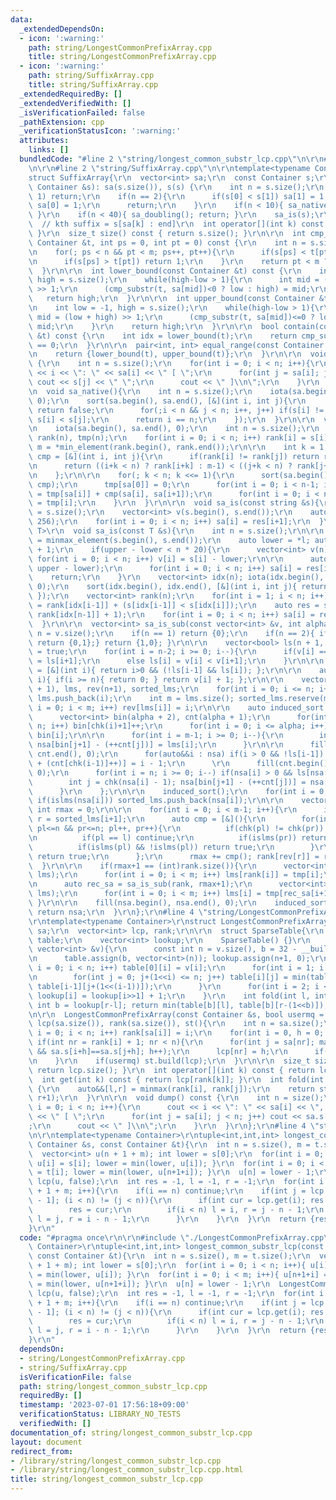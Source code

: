 ```yaml
---
data:
  _extendedDependsOn:
  - icon: ':warning:'
    path: string/LongestCommonPrefixArray.cpp
    title: string/LongestCommonPrefixArray.cpp
  - icon: ':warning:'
    path: string/SuffixArray.cpp
    title: string/SuffixArray.cpp
  _extendedRequiredBy: []
  _extendedVerifiedWith: []
  _isVerificationFailed: false
  _pathExtension: cpp
  _verificationStatusIcon: ':warning:'
  attributes:
    links: []
  bundledCode: "#line 2 \"string/longest_common_substr_lcp.cpp\"\n\r\n#line 2 \"string/LongestCommonPrefixArray.cpp\"\
    \n\r\n#line 2 \"string/SuffixArray.cpp\"\n\r\ntemplate<typename Container>\r\n\
    struct SuffixArray{\r\n  vector<int> sa;\r\n  const Container s;\r\n\r\n  SuffixArray(const\
    \ Container &s): sa(s.size()), s(s) {\r\n    int n = s.size();\r\n    if(n <=\
    \ 1) return;\r\n    if(n == 2){\r\n      if(s[0] < s[1]) sa[1] = 1;\r\n      else\
    \ sa[0] = 1;\r\n      return;\r\n    }\r\n    if(n < 10){ sa_native(); return;\
    \ }\r\n    if(n < 40){ sa_doubling(); return; }\r\n    sa_is(s);\r\n  }\r\n\r\n\
    \  // kth suffix = s[sa[k] : end]\r\n  int operator[](int k) const { return sa[k];\
    \ }\r\n  size_t size() const { return s.size(); }\r\n\r\n  int cmp_substr(const\
    \ Container &t, int ps = 0, int pt = 0) const {\r\n    int n = s.size(), m = t.size();\r\
    \n    for(; ps < n && pt < m; ps++, pt++){\r\n      if(s[ps] < t[pt]) return -1;\r\
    \n      if(s[ps] > t[pt]) return 1;\r\n    }\r\n    return pt < m ? -1 : 0;\r\n\
    \  }\r\n\r\n  int lower_bound(const Container &t) const {\r\n    int low = -1,\
    \ high = s.size();\r\n    while(high-low > 1){\r\n      int mid = (low + high)\
    \ >> 1;\r\n      (cmp_substr(t, sa[mid])<0 ? low : high) = mid;\r\n    }\r\n \
    \   return high;\r\n  }\r\n\r\n  int upper_bound(const Container &t) const {\r\
    \n    int low = -1, high = s.size();\r\n    while(high-low > 1){\r\n      int\
    \ mid = (low + high) >> 1;\r\n      (cmp_substr(t, sa[mid])<=0 ? low : high) =\
    \ mid;\r\n    }\r\n    return high;\r\n  }\r\n\r\n  bool contain(const Container\
    \ &t) const {\r\n    int idx = lower_bound(t);\r\n    return cmp_substr(t, sa[idx])\
    \ == 0;\r\n  }\r\n\r\n  pair<int, int> equal_range(const Container &t) const {\r\
    \n    return {lower_bound(t), upper_bound(t)};\r\n  }\r\n\r\n  void dump() const\
    \ {\r\n    int n = s.size();\r\n    for(int i = 0; i < n; i++){\r\n      cout\
    \ << i << \": \" << sa[i] << \" [ \";\r\n      for(int j = sa[i]; j < n; j++)\
    \ cout << s[j] << \" \";\r\n      cout << \" ]\\n\";\r\n    }\r\n  }\r\n\r\nprivate:\r\
    \n  void sa_native(){\r\n    int n = s.size();\r\n    iota(sa.begin(), sa.end(),\
    \ 0);\r\n    sort(sa.begin(), sa.end(), [&](int i, int j){\r\n      if(i == j)\
    \ return false;\r\n      for(;i < n && j < n; i++, j++) if(s[i] != s[j]) return\
    \ s[i] < s[j];\r\n      return i == n;\r\n    });\r\n  }\r\n\r\n  void sa_doubling(){\r\
    \n    iota(sa.begin(), sa.end(), 0);\r\n    int n = s.size();\r\n    vector<int>\
    \ rank(n), tmp(n);\r\n    for(int i = 0; i < n; i++) rank[i] = s[i];\r\n    auto\
    \ m = *min_element(rank.begin(), rank.end());\r\n\r\n    int k = 1;\r\n    auto\
    \ cmp = [&](int i, int j){\r\n      if(rank[i] != rank[j]) return rank[i] < rank[j];\r\
    \n      return ((i+k < n) ? rank[i+k] : m-1) < ((j+k < n) ? rank[j+k] : m-1);\r\
    \n    };\r\n\r\n    for(; k < n; k <<= 1){\r\n      sort(sa.begin(), sa.end(),\
    \ cmp);\r\n      tmp[sa[0]] = 0;\r\n      for(int i = 0; i < n-1; i++) tmp[sa[i+1]]\
    \ = tmp[sa[i]] + cmp(sa[i], sa[i+1]);\r\n      for(int i = 0; i < n; i++) rank[i]\
    \ = tmp[i];\r\n    }\r\n  }\r\n\r\n  void sa_is(const string &s){\r\n    int n\
    \ = s.size();\r\n    vector<int> v(s.begin(), s.end());\r\n    auto res = sa_is_sub(v,\
    \ 256);\r\n    for(int i = 0; i < n; i++) sa[i] = res[i+1];\r\n  }\r\n\r\n  template<typename\
    \ T>\r\n  void sa_is(const T &s){\r\n    int n = s.size();\r\n\r\n    auto&&[l,r]\
    \ = minmax_element(s.begin(), s.end());\r\n    auto lower = *l; auto upper = *r\
    \ + 1;\r\n    if(upper - lower < n * 20){\r\n      vector<int> v(n);\r\n     \
    \ for(int i = 0; i < n; i++) v[i] = s[i] - lower;\r\n\r\n      auto res = sa_is_sub(v,\
    \ upper - lower);\r\n      for(int i = 0; i < n; i++) sa[i] = res[i+1];\r\n  \
    \    return;\r\n    }\r\n    vector<int> idx(n); iota(idx.begin(), idx.end(),\
    \ 0);\r\n    sort(idx.begin(), idx.end(), [&](int i, int j){ return s[i] < s[j];\
    \ });\r\n    vector<int> rank(n);\r\n    for(int i = 1; i < n; i++) rank[idx[i]]\
    \ = rank[idx[i-1]] + (s[idx[i-1]] < s[idx[i]]);\r\n    auto res = sa_is_sub(rank,\
    \ rank[idx[n-1]] + 1);\r\n    for(int i = 0; i < n; i++) sa[i] = res[i+1];\r\n\
    \  }\r\n\r\n  vector<int> sa_is_sub(const vector<int> &v, int alpha){\r\n    int\
    \ n = v.size();\r\n    if(n == 1) return {0};\r\n    if(n == 2){ if(s[0] < s[1]){\
    \ return {0,1};} return {1,0}; }\r\n\r\n    vector<bool> ls(n + 1, false); ls[n]\
    \ = true;\r\n    for(int i = n-2; i >= 0; i--){\r\n      if(v[i] == v[i+1]) ls[i]\
    \ = ls[i+1];\r\n      else ls[i] = v[i] < v[i+1];\r\n    }\r\n\r\n    auto islms\
    \ = [&](int i){ return i>0 && (!ls[i-1] && ls[i]); };\r\n\r\n    auto chk = [&](int\
    \ i){ if(i >= n){ return 0; } return v[i] + 1; };\r\n\r\n    vector<int> nsa(n\
    \ + 1), lms, rev(n+1), sorted_lms;\r\n    for(int i = 0; i <= n; i++) if(islms(i))\
    \ lms.push_back(i);\r\n    int m = lms.size(); sorted_lms.reserve(m);\r\n    for(int\
    \ i = 0; i < m; i++) rev[lms[i]] = i;\r\n\r\n    auto induced_sort = [&](){\r\n\
    \      vector<int> bin(alpha + 2), cnt(alpha + 1);\r\n      for(int i = 0; i <=\
    \ n; i++) bin[chk(i)+1]++;\r\n      for(int i = 0; i <= alpha; i++) bin[i+1] +=\
    \ bin[i];\r\n\r\n      for(int i = m-1; i >= 0; i--){\r\n        int j = chk(lms[i]);\
    \ nsa[bin[j+1] - (++cnt[j])] = lms[i];\r\n      }\r\n\r\n      fill(cnt.begin(),\
    \ cnt.end(), 0);\r\n      for(auto&&i : nsa) if(i > 0 && !ls[i-1]) nsa[bin[chk(i-1)]\
    \ + (cnt[chk(i-1)]++)] = i - 1;\r\n      \r\n      fill(cnt.begin(), cnt.end(),\
    \ 0);\r\n      for(int i = n; i >= 0; i--) if(nsa[i] > 0 && ls[nsa[i]-1]) {\r\n\
    \        int j = chk(nsa[i] - 1); nsa[bin[j+1] - (++cnt[j])] = nsa[i] - 1;\r\n\
    \      }\r\n    };\r\n\r\n    induced_sort();\r\n    for(int i = 0; i <= n; i++)\
    \ if(islms(nsa[i])) sorted_lms.push_back(nsa[i]);\r\n\r\n    vector<int> rank(m);\
    \ int rmax = 0;\r\n\r\n    for(int i = 0; i < m-1; i++){\r\n      int l = sorted_lms[i],\
    \ r = sorted_lms[i+1];\r\n      auto cmp = [&](){\r\n        for(int pl=l, pr=r;\
    \ pl<=n && pr<=n; pl++, pr++){\r\n          if(chk(pl) != chk(pr)) return true;\r\
    \n          if(pl == l) continue;\r\n          if(islms(pr)) return false;\r\n\
    \          if(islms(pl) && !islms(pl)) return true;\r\n        }\r\n        assert(false);\
    \ return true;\r\n      };\r\n      rmax += cmp(); rank[rev[r]] = rmax;\r\n  \
    \  }\r\n\r\n    if(rmax+1 == (int)rank.size()){\r\n      vector<int> tmp(m); swap(tmp,\
    \ lms);\r\n      for(int i = 0; i < m; i++) lms[rank[i]] = tmp[i];\r\n    }else{\r\
    \n      auto rec_sa = sa_is_sub(rank, rmax+1);\r\n      vector<int> tmp(m); swap(tmp,\
    \ lms);\r\n      for(int i = 0; i < m; i++) lms[i] = tmp[rec_sa[i+1]];\r\n   \
    \ }\r\n\r\n    fill(nsa.begin(), nsa.end(), 0);\r\n    induced_sort();\r\n   \
    \ return nsa;\r\n  }\r\n};\r\n#line 4 \"string/LongestCommonPrefixArray.cpp\"\n\
    \r\ntemplate<typename Container>\r\nstruct LongestCommonPrefixArray{\r\n  SuffixArray<Container>\
    \ sa;\r\n  vector<int> lcp, rank;\r\n\r\n  struct SparseTable{\r\n    vector<vector<int>>\
    \ table;\r\n    vector<int> lookup;\r\n    SparseTable() {}\r\n    void build(const\
    \ vector<int> &v){\r\n      const int n = v.size(), b = 32 - __builtin_clz(n);\r\
    \n      table.assign(b, vector<int>(n)); lookup.assign(n+1, 0);\r\n      for(int\
    \ i = 0; i < n; i++) table[0][i] = v[i];\r\n      for(int i = 1; i < b; i++){\r\
    \n        for(int j = 0; j+(1<<i) <= n; j++) table[i][j] = min(table[i-1][j],\
    \ table[i-1][j+(1<<(i-1))]);\r\n      }\r\n      for(int i = 2; i < n+1; i++)\
    \ lookup[i] = lookup[i>>1] + 1;\r\n    }\r\n    int fold(int l, int r) const {\
    \ int b = lookup[r-l]; return min(table[b][l], table[b][r-(1<<b)]); }\r\n  } st;\r\
    \n\r\n  LongestCommonPrefixArray(const Container &s, bool usermq = true): sa(s),\
    \ lcp(sa.size()), rank(sa.size()), st(){\r\n    int n = sa.size();\r\n    for(int\
    \ i = 0; i < n; i++) rank[sa[i]] = i;\r\n    for(int i = 0, h = 0; i < n; i++)\
    \ if(int nr = rank[i] + 1; nr < n){\r\n      for(int j = sa[nr]; max(i,j)+h<n\
    \ && sa.s[i+h]==sa.s[j+h]; h++);\r\n      lcp[nr] = h;\r\n      if(h > 0) h--;\r\
    \n    }\r\n    if(usermq) st.build(lcp);\r\n  }\r\n\r\n  size_t size() const {\
    \ return lcp.size(); }\r\n  int operator[](int k) const { return lcp[k]; }\r\n\
    \  int get(int k) const { return lcp[rank[k]]; }\r\n  int fold(int i, int j) const\
    \ {\r\n    auto&&[l,r] = minmax(rank[i], rank[j]);\r\n    return st.fold(l+1,\
    \ r+1);\r\n  }\r\n\r\n  void dump() const {\r\n    int n = size();\r\n    for(int\
    \ i = 0; i < n; i++){\r\n      cout << i << \": \" << sa[i] << \", \" << lcp[i]\
    \ << \" [ \";\r\n      for(int j = sa[i]; j < n; j++) cout << sa.s[j] << \" \"\
    ;\r\n      cout << \" ]\\n\";\r\n    }\r\n  }\r\n};\r\n#line 4 \"string/longest_common_substr_lcp.cpp\"\
    \n\r\ntemplate<typename Container>\r\ntuple<int,int,int> longest_common_substr_lcp(const\
    \ Container &s, const Container &t){\r\n  int n = s.size(), m = t.size();\r\n\
    \  vector<int> u(n + 1 + m); int lower = s[0];\r\n  for(int i = 0; i < n; i++){\
    \ u[i] = s[i]; lower = min(lower, u[i]); }\r\n  for(int i = 0; i < m; i++){ u[n+1+i]\
    \ = t[i]; lower = min(lower, u[n+1+i]); }\r\n  u[n] = lower - 1;\r\n  LongestCommonPrefixArray<vector<int>>\
    \ lcp(u, false);\r\n  int res = -1, l = -1, r = -1;\r\n  for(int i = 0; i < n\
    \ + 1 + m; i++){\r\n    if(i == n) continue;\r\n    if(int j = lcp.sa[lcp.rank[i]\
    \ - 1]; (i < n) != (j < n)){\r\n      if(int cur = lcp.get(i); res < cur){\r\n\
    \        res = cur;\r\n        if(i < n) l = i, r = j - n - 1;\r\n        else\
    \ l = j, r = i - n - 1;\r\n      }\r\n    }\r\n  }\r\n  return {res, l, r};\r\n\
    }\r\n"
  code: "#pragma once\r\n\r\n#include \"./LongestCommonPrefixArray.cpp\"\r\n\r\ntemplate<typename\
    \ Container>\r\ntuple<int,int,int> longest_common_substr_lcp(const Container &s,\
    \ const Container &t){\r\n  int n = s.size(), m = t.size();\r\n  vector<int> u(n\
    \ + 1 + m); int lower = s[0];\r\n  for(int i = 0; i < n; i++){ u[i] = s[i]; lower\
    \ = min(lower, u[i]); }\r\n  for(int i = 0; i < m; i++){ u[n+1+i] = t[i]; lower\
    \ = min(lower, u[n+1+i]); }\r\n  u[n] = lower - 1;\r\n  LongestCommonPrefixArray<vector<int>>\
    \ lcp(u, false);\r\n  int res = -1, l = -1, r = -1;\r\n  for(int i = 0; i < n\
    \ + 1 + m; i++){\r\n    if(i == n) continue;\r\n    if(int j = lcp.sa[lcp.rank[i]\
    \ - 1]; (i < n) != (j < n)){\r\n      if(int cur = lcp.get(i); res < cur){\r\n\
    \        res = cur;\r\n        if(i < n) l = i, r = j - n - 1;\r\n        else\
    \ l = j, r = i - n - 1;\r\n      }\r\n    }\r\n  }\r\n  return {res, l, r};\r\n\
    }\r\n"
  dependsOn:
  - string/LongestCommonPrefixArray.cpp
  - string/SuffixArray.cpp
  isVerificationFile: false
  path: string/longest_common_substr_lcp.cpp
  requiredBy: []
  timestamp: '2023-07-01 17:56:18+09:00'
  verificationStatus: LIBRARY_NO_TESTS
  verifiedWith: []
documentation_of: string/longest_common_substr_lcp.cpp
layout: document
redirect_from:
- /library/string/longest_common_substr_lcp.cpp
- /library/string/longest_common_substr_lcp.cpp.html
title: string/longest_common_substr_lcp.cpp
---
```

